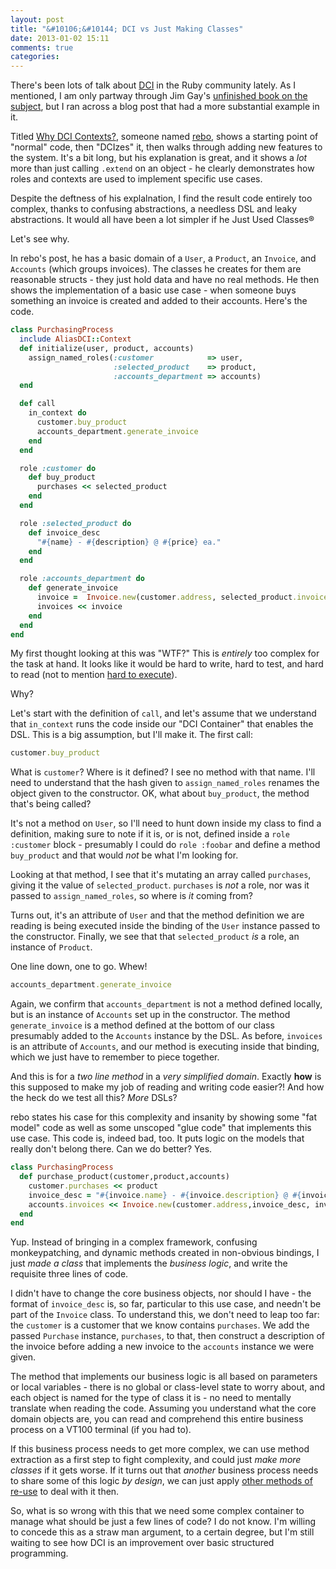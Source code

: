 ```yaml
---
layout: post
title: "&#10106;&#10144; DCI vs Just Making Classes"
date: 2013-01-02 15:11
comments: true
categories: 
---
```


There's been lots of talk about [DCI] in the Ruby community lately.  As I mentioned, I am only partway through Jim
Gay's [unfinished book on the subject][cleanruby], but I ran across a blog post that had a more substantial example in it.

Titled [Why DCI Contexts?][whydci], someone named [rebo], shows a starting point of "normal" code, then "DCIzes" it, then walks through adding new features to the system.  It's a bit long, but his explanation is great, and it shows a *lot* more than just calling `.extend` on an object - he clearly demonstrates how roles and contexts are used to implement specific use cases.

Despite the deftness of his explalnation, I find the result code entirely too complex, thanks to confusing abstractions, a
needless DSL and leaky abstractions.  It would all have been a lot simpler if he Just Used Classes&reg;

Let's see why.

<!-- more -->

In rebo's post, he has a basic domain of a `User`, a `Product`, an `Invoice`, and `Accounts` (which groups invoices).  The classes he creates for them are reasonable structs - they just hold data and have no real methods.  He then shows the implementation of a basic use case - when someone buys something an invoice is created and added to their accounts.  Here's the code.

```ruby
class PurchasingProcess
  include AliasDCI::Context
  def initialize(user, product, accounts)
    assign_named_roles(:customer            => user,
                       :selected_product    => product,
                       :accounts_department => accounts)
  end

  def call
    in_context do
      customer.buy_product
      accounts_department.generate_invoice
    end
  end

  role :customer do
    def buy_product
      purchases << selected_product
    end
  end

  role :selected_product do
    def invoice_desc
      "#{name} - #{description} @ #{price} ea."
    end
  end

  role :accounts_department do
    def generate_invoice
      invoice =  Invoice.new(customer.address, selected_product.invoice_desc, total )
      invoices << invoice
    end
  end
end
```

My first thought looking at this was "WTF?"  This is *entirely* too complex for the task at hand.  It looks like it would be hard
to write, hard to test, and hard to read (not to mention [hard to execute][tonypost]).

Why?

Let's start with the definition of `call`, and let's assume that we understand that `in_context` runs the code inside our "DCI
Container" that enables the DSL.  This is a big assumption, but I'll make it.  The first call:

```ruby
customer.buy_product
```

What is `customer`?  Where is it defined?  I see no method with that name.  I'll need to understand that the hash given to
`assign_named_roles` renames the object given to the constructor.  OK, what about `buy_product`, the method that's being called?

It's not a method on `User`, so I'll need to hunt down inside my class to find a definition, making sure to note if it is, or
is not, defined inside a `role :customer` block - presumably I could do `role :foobar` and define a method `buy_product` and that
would *not* be what I'm looking for.

Looking at that method, I see that it's mutating an array called `purchases`, giving it the value of `selected_product`.
`purchases` is *not* a role, nor was it passed to `assign_named_roles`, so where is *it* coming from?

Turns out, it's an attribute of `User` and that the method definition we are reading is being executed inside the binding of the `User` instance passed to the constructor.  Finally, we see that that `selected_product` *is* a role, an instance of `Product`.

One line down, one to go.  Whew!

```ruby
accounts_department.generate_invoice
```

Again, we confirm that `accounts_department` is not a method defined locally, but is an instance of `Accounts` set up in the constructor. The method `generate_invoice` is a method defined at the bottom of our class presumably added to the `Accounts` instance by the DSL.  As before, `invoices` is an attribute of `Accounts`, and our method is executing inside that binding, which we just have to remember to piece together.

And this is for a *two line method* in a *very simplified domain*.  Exactly **how** is this supposed to make my job of reading
and writing code easier?!  And how the heck do we test all this?  *More* DSLs?

rebo states his case for this complexity and insanity by showing some "fat model" code as well as some unscoped "glue code" that
implements this use case.  This code is, indeed bad, too.  It puts logic on the models that really don't belong there.  Can we do better?  Yes.

```ruby
class PurchasingProcess
  def purchase_product(customer,product,accounts)
    customer.purchases << product
    invoice_desc = "#{invoice.name} - #{invoice.description} @ #{invoice.price} ea."
    accounts.invoices << Invoice.new(customer.address,invoice_desc, invoice.total)
  end
end
```

Yup. Instead of bringing in a complex framework, confusing monkeypatching, and dynamic methods created in non-obvious bindings, I
just *made a class* that implements the *business logic*, and write the requisite three lines of code.

I didn't have to change the core business objects, nor should I have - the format of `invoice_desc` is, so far, particular to
this use case, and needn't be part of the `Invoice` class.  To understand this, we don't need to leap too far: the `customer` is a
customer that we know contains `purchases`.  We add the passed `Purchase` instance, `purchases`, to that, then construct a
description of the invoice before adding a new invoice to the `accounts` instance we were given.

The method that implements our business logic is all based on parameters or local variables - there is no global or class-level
state to worry about, and each object is named for the type of class it is - no need to mentally translate when reading the code.
Assuming you understand what the core domain objects are, you can read and comprehend this entire business process on a VT100
terminal (if you had to).

If this business process needs to get more complex, we can use method extraction as a first step to fight complexity, and could
just *make more classes* if it gets worse. If it turns out that *another* business process needs to share some of this logic *by
design*, we can just apply [other methods of re-use][reusepost] to deal with it then.

So, what is so wrong with this that we need some complex container to manage what should be just a few lines of code?  I do not
know.  I'm willing to concede this as a straw man argument, to a certain degree, but I'm still waiting to see how DCI is an
improvement over basic structured programming.

[whydci]: http://rebo.ruhoh.com/why-dci-contexts/
[DCI]: http://en.wikipedia.org/wiki/Data,_Context,_and_Interaction
[cleanruby]: http://clean-ruby.com
[rebo]: http://rebo.ruhoh.com/about/
[tonypost]: http://tonyarcieri.com/dci-in-ruby-is-completely-broken
[reusepost]: http://www.naildrivin5.com/blog/2012/12/19/re-use-in-oo-inheritance.html
